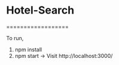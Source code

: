 # Hotel-Search


==================

To run, 

1. npm install
2. npm start -> Visit http://localhost:3000/